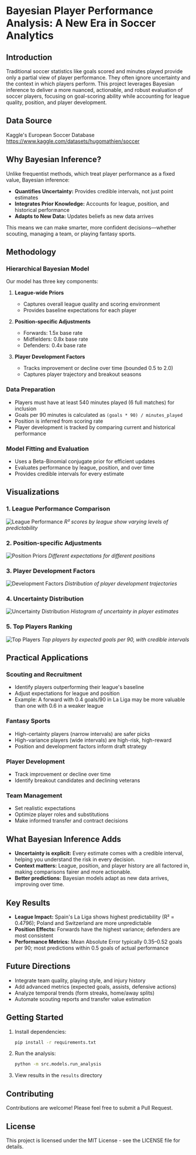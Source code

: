 # Bayesian Player Performance Analysis: A New Era in Soccer Analytics

## Introduction

Traditional soccer statistics like goals scored and minutes played provide only a partial view of player performance. They often ignore uncertainty and the context in which players perform. This project leverages Bayesian inference to deliver a more nuanced, actionable, and robust evaluation of soccer players, focusing on goal-scoring ability while accounting for league quality, position, and player development.

## Data Source

Kaggle's European Soccer Database  
https://www.kaggle.com/datasets/hugomathien/soccer

## Why Bayesian Inference?

Unlike frequentist methods, which treat player performance as a fixed value, Bayesian inference:
- **Quantifies Uncertainty:** Provides credible intervals, not just point estimates
- **Integrates Prior Knowledge:** Accounts for league, position, and historical performance
- **Adapts to New Data:** Updates beliefs as new data arrives

This means we can make smarter, more confident decisions—whether scouting, managing a team, or playing fantasy sports.

## Methodology

### Hierarchical Bayesian Model

Our model has three key components:

1. **League-wide Priors**
   - Captures overall league quality and scoring environment
   - Provides baseline expectations for each player

2. **Position-specific Adjustments**
   - Forwards: 1.5x base rate
   - Midfielders: 0.8x base rate
   - Defenders: 0.4x base rate

3. **Player Development Factors**
   - Tracks improvement or decline over time (bounded 0.5 to 2.0)
   - Captures player trajectory and breakout seasons

### Data Preparation
- Players must have at least 540 minutes played (6 full matches) for inclusion
- Goals per 90 minutes is calculated as `(goals * 90) / minutes_played`
- Position is inferred from scoring rate
- Player development is tracked by comparing current and historical performance

### Model Fitting and Evaluation
- Uses a Beta-Binomial conjugate prior for efficient updates
- Evaluates performance by league, position, and over time
- Provides credible intervals for every estimate

## Visualizations

### 1. League Performance Comparison
![League Performance](results/league_performance.png)
*R² scores by league show varying levels of predictability*

### 2. Position-specific Adjustments
![Position Priors](results/position_priors.png)
*Different expectations for different positions*

### 3. Player Development Factors
![Development Factors](results/development_factors.png)
*Distribution of player development trajectories*

### 4. Uncertainty Distribution
![Uncertainty Distribution](results/uncertainty_distribution.png)
*Histogram of uncertainty in player estimates*

### 5. Top Players Ranking
![Top Players](results/top_players.png)
*Top players by expected goals per 90, with credible intervals*

## Practical Applications

### Scouting and Recruitment
- Identify players outperforming their league's baseline
- Adjust expectations for league and position
- Example: A forward with 0.4 goals/90 in La Liga may be more valuable than one with 0.6 in a weaker league

### Fantasy Sports
- High-certainty players (narrow intervals) are safer picks
- High-variance players (wide intervals) are high-risk, high-reward
- Position and development factors inform draft strategy

### Player Development
- Track improvement or decline over time
- Identify breakout candidates and declining veterans

### Team Management
- Set realistic expectations
- Optimize player roles and substitutions
- Make informed transfer and contract decisions

## What Bayesian Inference Adds

- **Uncertainty is explicit:** Every estimate comes with a credible interval, helping you understand the risk in every decision.
- **Context matters:** League, position, and player history are all factored in, making comparisons fairer and more actionable.
- **Better predictions:** Bayesian models adapt as new data arrives, improving over time.

## Key Results

- **League Impact:** Spain's La Liga shows highest predictability (R² = 0.4796); Poland and Switzerland are more unpredictable
- **Position Effects:** Forwards have the highest variance; defenders are most consistent
- **Performance Metrics:** Mean Absolute Error typically 0.35–0.52 goals per 90; most predictions within 0.5 goals of actual performance

## Future Directions

- Integrate team quality, playing style, and injury history
- Add advanced metrics (expected goals, assists, defensive actions)
- Analyze temporal trends (form streaks, home/away splits)
- Automate scouting reports and transfer value estimation

## Getting Started

1. Install dependencies:
   ```bash
   pip install -r requirements.txt
   ```
2. Run the analysis:
   ```bash
   python -m src.models.run_analysis
   ```
3. View results in the `results` directory

## Contributing

Contributions are welcome! Please feel free to submit a Pull Request.

## License

This project is licensed under the MIT License - see the LICENSE file for details. 